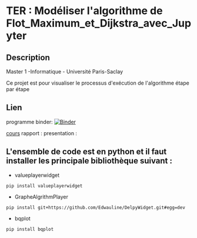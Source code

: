 # TER : Modéliser l'algorithme de Flot_Maximum_et_Dijkstra_avec_Jupyter
## Description 
Master 1 -Informatique - Université Paris-Saclay

Ce projet est pour visualiser le processus d'exécution de l'algorithme étape par étape

## Lien
programme  binder:
[![Binder](https://mybinder.org/badge_logo.svg)](https://mybinder.org/v2/gh/Toaddd/ter/master)

[cours](https://gitlab.u-psud.fr/nicolas.thiery/ter-jupyter)
rapport :
presentation : 


## L'ensemble de code est en python et il faut installer les principale bibliothèque suivant :

* valueplayerwidget
```
pip install valueplayerwidget
```
* GrapheAlgrithmPlayer
```
pip install git+https://github.com/Edwauline/DelpyWidget.git#egg=dev
```
* bqplot
```
pip install bqplot
```






